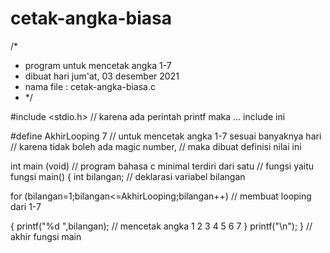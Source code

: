 # cetak-angka-biasa
/*   	
*	program untuk  mencetak  angka  1-7
*	dibuat hari  jum'at,  03  desember  2021
*	nama file : cetak-angka-biasa.c
*	*/

#include <stdio.h>
// karena ada perintah printf maka ... include ini

#define AkhirLooping 7
// untuk mencetak angka 1-7 sesuai banyaknya hari
// karena tidak boleh ada magic number,
// maka dibuat definisi nilai ini

int main  (void)
// program bahasa c minimal terdiri dari satu
// fungsi yaitu fungsi main()
{
int bilangan;
// deklarasi variabel bilangan

for (bilangan=1;bilangan<=AkhirLooping;bilangan++)
// membuat looping dari 1-7

{
printf("%d  ",bilangan);
//  mencetak  angka  1	2	3	4	5	6	7
}
printf("\n");
} // akhir fungsi main
